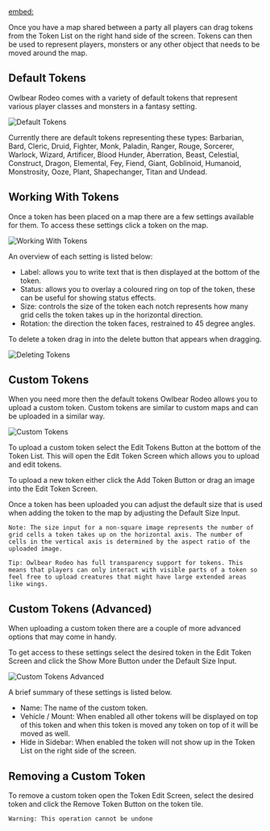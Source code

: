 [embed:](https://www.youtube.com/embed/j-9X9CF7_UY)

Once you have a map shared between a party all players can drag tokens from the Token List on the right hand side of the screen. Tokens can then be used to represent players, monsters or any other object that needs to be moved around the map.

## Default Tokens

Owlbear Rodeo comes with a variety of default tokens that represent various player classes and monsters in a fantasy setting.

![Default Tokens](defaultTokens)

Currently there are default tokens representing these types: Barbarian, Bard, Cleric, Druid, Fighter, Monk, Paladin, Ranger, Rouge, Sorcerer, Warlock, Wizard, Artificer, Blood Hunder, Aberration, Beast, Celestial, Construct, Dragon, Elemental, Fey, Fiend, Giant, Goblinoid, Humanoid, Monstrosity, Ooze, Plant, Shapechanger, Titan and Undead.

## Working With Tokens

Once a token has been placed on a map there are a few settings available for them. To access these settings click a token on the map.

![Working With Tokens](workingWithTokens)

An overview of each setting is listed below:

- Label: allows you to write text that is then displayed at the bottom of the token.
- Status: allows you to overlay a coloured ring on top of the token, these can be useful for showing status effects.
- Size: controls the size of the token each notch represents how many grid cells the token takes up in the horizontal direction.
- Rotation: the direction the token faces, restrained to 45 degree angles.

To delete a token drag in into the delete button that appears when dragging.

![Deleting Tokens](deletingTokens)

## Custom Tokens

When you need more then the default tokens Owlbear Rodeo allows you to upload a custom token. Custom tokens are similar to custom maps and can be uploaded in a similar way.

![Custom Tokens](customTokens)

To upload a custom token select the Edit Tokens Button at the bottom of the Token List. This will open the Edit Token Screen which allows you to upload and edit tokens.

To upload a new token either click the Add Token Button or drag an image into the Edit Token Screen.

Once a token has been uploaded you can adjust the default size that is used when adding the token to the map by adjusting the Default Size Input.

`Note: The size input for a non-square image represents the number of grid cells a token takes up on the horizontal axis. The number of cells in the vertical axis is determined by the aspect ratio of the uploaded image.`

`Tip: Owlbear Rodeo has full transparency support for tokens. This means that players can only interact with visible parts of a token so feel free to upload creatures that might have large extended areas like wings.`

## Custom Tokens (Advanced)

When uploading a custom token there are a couple of more advanced options that may come in handy.

To get access to these settings select the desired token in the Edit Token Screen and click the Show More Button under the Default Size Input.

![Custom Tokens Advanced](customTokensAdvanced)

A brief summary of these settings is listed below.

- Name: The name of the custom token.
- Vehicle / Mount: When enabled all other tokens will be displayed on top of this token and when this token is moved any token on top of it will be moved as well.
- Hide in Sidebar: When enabled the token will not show up in the Token List on the right side of the screen.

## Removing a Custom Token

To remove a custom token open the Token Edit Screen, select the desired token and click the Remove Token Button on the token tile.

`Warning: This operation cannot be undone`
